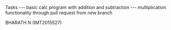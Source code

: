 Tasks
--- basic calc program with addition and subtraction
--- multiplication functionality through pull request from new branch

BHARATH N (IMT2015527)
